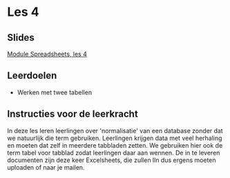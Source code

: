 # Les 4

## Slides

[Module Spreadsheets, les 4](https://slides.com/felienne/python-klas-3-module-1-les-4)

## Leerdoelen

* Werken met twee tabellen

## Instructies voor de leerkracht

In deze les leren leerlingen over 'normalisatie' van een database zonder dat we natuurlijk die term gebruiken. Leerlingen krijgen data met veel herhaling en moeten dat zelf in meerdere tabbladen zetten. We gebruiken hier ook de term tabel voor tabblad zodat leerlingen daar aan wennen. De in te leveren documenten zijn deze keer Excelsheets, die zullen lln dus ergens moeten uploaden of naar je mailen.

